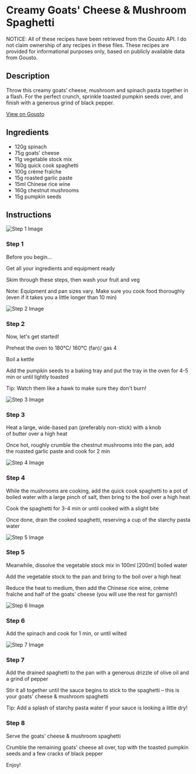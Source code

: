 # Creamy Goats' Cheese & Mushroom Spaghetti

NOTICE: All of these recipes have been retrieved from the Gousto API. I do not claim ownership of any recipes in these files. These recipes are provided for informational purposes only, based on publicly available data from Gousto.

## Description

Throw this creamy goats’ cheese, mushroom and spinach pasta together in a flash. For the perfect crunch, sprinkle toasted pumpkin seeds over, and finish with a generous grind of black pepper. 

[View on Gousto](https://www.gousto.co.uk/recipes/cookbook/10-min-quick-easy-goats-cheesy-spaghetti)

## Ingredients

- 120g spinach
- 75g goats' cheese
- 11g vegetable stock mix
- 160g quick cook spaghetti
- 100g crème fraîche
- 15g roasted garlic paste 
- 15ml Chinese rice wine
- 160g chestnut mushrooms
- 15g pumpkin seeds

## Instructions

![Step 1 Image](https://production-media.gousto.co.uk/cms/recipe-step-image/Step-1-1658828397571-x200.jpg)

### Step 1

Before you begin...

Get all your ingredients and equipment ready

Skim through these steps, then wash your fruit and veg

Note: Equipment and pan sizes vary. Make sure you cook food thoroughly (even if it takes you a little longer than 10 min)

![Step 2 Image](https://production-media.gousto.co.uk/cms/recipe-step-image/1841.-step-2-x200.jpg)

### Step 2

Now, let's get started!

Preheat the oven to 180°C/ 160°C (fan)/ gas 4

Boil a kettle

Add the pumpkin seeds to a baking tray and put the tray in the oven for 4-5 min or until lightly toasted

Tip: Watch them like a hawk to make sure they don't burn!

![Step 3 Image](https://production-media.gousto.co.uk/cms/recipe-step-image/1841.-step-3-x200.jpg)

### Step 3

Heat a large, wide-based pan (preferably non-stick) with a knob of butter over a high heat

Once hot, roughly crumble the chestnut mushrooms into the pan, add the roasted garlic paste and cook for 2 min

![Step 4 Image](https://production-media.gousto.co.uk/cms/recipe-step-image/1841.-step-4-x200.jpg)

### Step 4

While the mushrooms are cooking, add the quick cook spaghetti to a pot of boiled water with a large pinch of salt, then bring to the boil over a high heat

Cook the spaghetti for 3-4 min or until cooked with a slight bite

Once done, drain the cooked spaghetti, reserving a cup of the starchy pasta water

![Step 5 Image](https://production-media.gousto.co.uk/cms/recipe-step-image/1841.-step-5-x200.jpg)

### Step 5

Meanwhile, dissolve the vegetable stock mix in 100ml <span class="text-danger">[200ml]</span> boiled water

Add the vegetable stock to the pan and bring to the boil over a high heat

Reduce the heat to medium, then add the Chinese rice wine, crème fraîche and half of the goats' cheese (you will use the rest for garnish!)

![Step 6 Image](https://production-media.gousto.co.uk/cms/recipe-step-image/1841.-step-6-x200.jpg)

### Step 6

Add the spinach and cook for 1 min, or until wilted

![Step 7 Image](https://production-media.gousto.co.uk/cms/recipe-step-image/1841.-step-7-x200.jpg)

### Step 7

Add the drained spaghetti to the pan with a generous drizzle of olive oil and a grind of pepper

Stir it all together until the sauce begins to stick to the spaghetti – this is your goats' cheese & mushroom spaghetti

Tip: Add a splash of starchy pasta water if your sauce is looking a little dry!

### Step 8

Serve the goats' cheese & mushroom spaghetti

Crumble the remaining goats' cheese all over, top with the toasted pumpkin seeds and a few cracks of black pepper

Enjoy!

